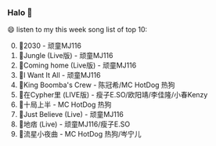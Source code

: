 

### Halo 👋

😄 listen to my this week song list of top 10:

0. 🌈2030 - 顽童MJ116
1. 🌈Jungle (Live版) - 顽童MJ116
2. 🌈Coming home (Live版) - 顽童MJ116
3. 🌈I Want It All - 顽童MJ116
4. 🌈King Boomba's Crew - 陈冠希/MC HotDog 热狗
5. 🌈在Cypher里  (LIVE版) - 瘦子E.SO/欧阳靖/李佳隆/小春Kenzy
6. 🌈十局上半 - MC HotDog 热狗
7. 🌈Just Believe (Live) - 顽童MJ116
8. 🌈地痞 (Live) - 顽童MJ116/瘦子E.SO
9. 🌈流星小夜曲 - MC HotDog 热狗/岑宁儿


